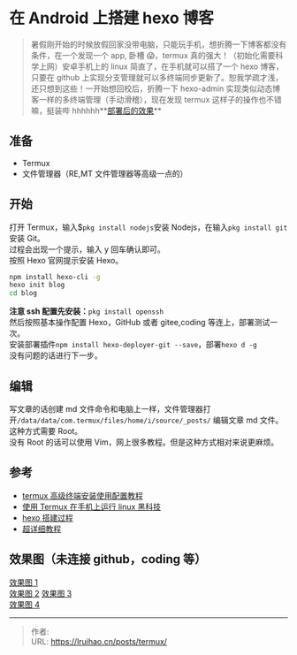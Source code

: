 # 在 Android 上搭建 hexo 博客


> 暑假刚开始的时候放假回家没带电脑，只能玩手机，想折腾一下博客都没有条件，在一个发现一个 app, 卧槽 😱，termux 真的强大！（初始化需要科学上网）安卓手机上的 linux 简直了，在手机就可以搭了一个 hexo 博客，只要在 github 上实现分支管理就可以多终端同步更新了。恕我学疏才浅，还只想到这些！一开始想回校后，折腾一下 hexo-admin 实现类似动态博客一样的多终端管理（手动滑稽），现在发现 termux 这样子的操作也不错嘛，挺装哔 hhhhhh**[部署后的效果](https://lruihao.gitee.io)**

<!--more-->

## 准备

- Termux
- 文件管理器（RE,MT 文件管理器等高级一点的）

## 开始

打开 Termux，输入$`pkg install nodejs`安装 Nodejs，在输入`pkg install git`安装 Git。  
过程会出现一个提示，输入 y 回车确认即可。  
按照 Hexo 官网提示安装 Hexo。

```bash
npm install hexo-cli -g
hexo init blog
cd blog
```

**注意 ssh 配置先安装：**`pkg install openssh`  
然后按照基本操作配置 Hexo，GitHub 或者 gitee,coding 等连上，部署测试一次。  
安装部署插件`npm install hexo-deployer-git --save`，部署`hexo d -g`  
没有问题的话进行下一步。

## 编辑

写文章的话创建 md 文件命令和电脑上一样，文件管理器打开`/data/data/com.termux/files/home/i/source/_posts/` 编辑文章 md 文件。这种方式需要 Root。  
没有 Root 的话可以使用 Vim，网上很多教程。但是这种方式相对来说更麻烦。

## 参考

- [termux 高级终端安装使用配置教程](https://www.sqlsec.com/2018/05/termux.html?yyue=a21bo.50862.201879)
- [使用 Termux 在手机上运行 linux 黑科技](https://www.oyohyee.com/post/Note/Termux)
- [hexo 搭建过程](https://lruihao.cn/hexo%20+%20github%20%E6%90%AD%E5%BB%BA%E4%B8%AA%E4%BA%BA%E5%8D%9A%E5%AE%A2.html)
- [超详细教程](https://my.oschina.net/ryaneLee/blog/638440)

## 效果图（未连接 github，coding 等）

[效果图 1](https://wx1.sinaimg.cn/mw690/006vSs63gy1ft2a0jo3hmj30u01hcguh.jpg)  
[效果图 2](https://wx4.sinaimg.cn/mw690/006vSs63gy1ft2a0kmm5xj30u01hcn2a.jpg)
[效果图 3](https://wx3.sinaimg.cn/mw690/006vSs63gy1ft2a0lqt61j30u01hctla.jpg)  
[效果图 4](https://wx2.sinaimg.cn/mw690/006vSs63gy1ft2a0mgkm6j30u01hc78l.jpg)


---

> 作者:   
> URL: https://lruihao.cn/posts/termux/  

